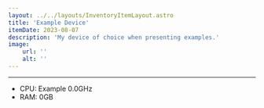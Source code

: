 ```yaml
---
layout: ../../layouts/InventoryItemLayout.astro
title: 'Example Device'
itemDate: 2023-08-07
description: 'My device of choice when presenting examples.'
image:
    url: '' 
    alt: ''
---
```

____________________________________________________________________________________________
<ul>
<li>CPU: Example 0.0GHz
<li>RAM: 0GB
</ul>